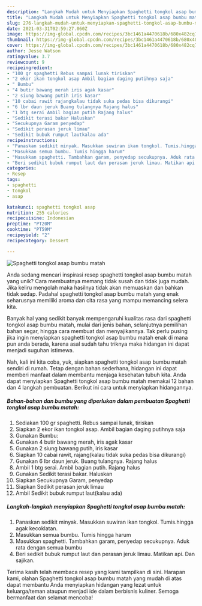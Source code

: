 ```yaml
---
description: "Langkah Mudah untuk Menyiapkan Spaghetti tongkol asap bumbu matah, Lezat Sekali"
title: "Langkah Mudah untuk Menyiapkan Spaghetti tongkol asap bumbu matah, Lezat Sekali"
slug: 276-langkah-mudah-untuk-menyiapkan-spaghetti-tongkol-asap-bumbu-matah-lezat-sekali
date: 2021-03-31T02:59:27.060Z
image: https://img-global.cpcdn.com/recipes/3bc1461a4470618b/680x482cq70/spaghetti-tongkol-asap-bumbu-matah-foto-resep-utama.jpg
thumbnail: https://img-global.cpcdn.com/recipes/3bc1461a4470618b/680x482cq70/spaghetti-tongkol-asap-bumbu-matah-foto-resep-utama.jpg
cover: https://img-global.cpcdn.com/recipes/3bc1461a4470618b/680x482cq70/spaghetti-tongkol-asap-bumbu-matah-foto-resep-utama.jpg
author: Jesse Watson
ratingvalue: 3.7
reviewcount: 9
recipeingredient:
- "100 gr spaghetti Rebus sampai lunak tiriskan"
- "2 ekor ikan tongkol asap Ambil bagian daging putihnya saja"
- " Bumbu"
- "4 butir bawang merah iris agak kasar"
- "2 siung bawang putih iris kasar"
- "10 cabai rawit rajangkalau tidak suka pedas bisa dikurangi"
- "6 lbr daun jeruk Buang tulangnya Rajang halus"
- "1 btg serai Ambil bagian putih Rajang halus"
- "Sedikit terasi bakar Haluskan"
- "Secukupnya Garam penyedap"
- "Sedikit perasan jeruk limau"
- "Sedikit bubuk rumput lautkalau ada"
recipeinstructions:
- "Panaskan sedikit minyak. Masukkan suwiran ikan tongkol. Tumis.hingga agak kecoklatan."
- "Masukkan semua bumbu. Tumis hingga harum"
- "Masukkan spaghetti. Tambahkan garam, penyedap secukupnya. Aduk rata dengan semua bumbu"
- "Beri sedikit bubuk rumput laut dan perasan jeruk limau. Matikan api. Dan sajikan."
categories:
- Resep
tags:
- spaghetti
- tongkol
- asap

katakunci: spaghetti tongkol asap 
nutrition: 255 calories
recipecuisine: Indonesian
preptime: "PT20M"
cooktime: "PT59M"
recipeyield: "2"
recipecategory: Dessert

---
```



![Spaghetti tongkol asap bumbu matah](https://img-global.cpcdn.com/recipes/3bc1461a4470618b/680x482cq70/spaghetti-tongkol-asap-bumbu-matah-foto-resep-utama.jpg)

Anda sedang mencari inspirasi resep spaghetti tongkol asap bumbu matah yang unik? Cara membuatnya memang tidak susah dan tidak juga mudah. Jika keliru mengolah maka hasilnya tidak akan memuaskan dan bahkan tidak sedap. Padahal spaghetti tongkol asap bumbu matah yang enak seharusnya memiliki aroma dan cita rasa yang mampu memancing selera kita.

Banyak hal yang sedikit banyak mempengaruhi kualitas rasa dari spaghetti tongkol asap bumbu matah, mulai dari jenis bahan, selanjutnya pemilihan bahan segar, hingga cara membuat dan menyajikannya. Tak perlu pusing jika ingin menyiapkan spaghetti tongkol asap bumbu matah enak di mana pun anda berada, karena asal sudah tahu triknya maka hidangan ini dapat menjadi suguhan istimewa.




Nah, kali ini kita coba, yuk, siapkan spaghetti tongkol asap bumbu matah sendiri di rumah. Tetap dengan bahan sederhana, hidangan ini dapat memberi manfaat dalam membantu menjaga kesehatan tubuh kita. Anda dapat menyiapkan Spaghetti tongkol asap bumbu matah memakai 12 bahan dan 4 langkah pembuatan. Berikut ini cara untuk menyiapkan hidangannya.

<!--inarticleads1-->

##### Bahan-bahan dan bumbu yang diperlukan dalam pembuatan Spaghetti tongkol asap bumbu matah:

1. Sediakan 100 gr spaghetti. Rebus sampai lunak, tiriskan
1. Siapkan 2 ekor ikan tongkol asap. Ambil bagian daging putihnya saja
1. Gunakan  Bumbu:
1. Gunakan 4 butir bawang merah, iris agak kasar
1. Gunakan 2 siung bawang putih, iris kasar
1. Siapkan 10 cabai rawit, rajang(kalau tidak suka pedas bisa dikurangi)
1. Gunakan 6 lbr daun jeruk. Buang tulangnya. Rajang halus
1. Ambil 1 btg serai. Ambil bagian putih. Rajang halus
1. Gunakan Sedikit terasi bakar. Haluskan
1. Siapkan Secukupnya Garam, penyedap
1. Siapkan Sedikit perasan jeruk limau
1. Ambil Sedikit bubuk rumput laut(kalau ada)




<!--inarticleads2-->

##### Langkah-langkah menyiapkan Spaghetti tongkol asap bumbu matah:

1. Panaskan sedikit minyak. Masukkan suwiran ikan tongkol. Tumis.hingga agak kecoklatan.
1. Masukkan semua bumbu. Tumis hingga harum
1. Masukkan spaghetti. Tambahkan garam, penyedap secukupnya. Aduk rata dengan semua bumbu
1. Beri sedikit bubuk rumput laut dan perasan jeruk limau. Matikan api. Dan sajikan.




Terima kasih telah membaca resep yang kami tampilkan di sini. Harapan kami, olahan Spaghetti tongkol asap bumbu matah yang mudah di atas dapat membantu Anda menyiapkan hidangan yang lezat untuk keluarga/teman ataupun menjadi ide dalam berbisnis kuliner. Semoga bermanfaat dan selamat mencoba!
